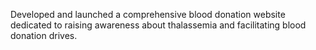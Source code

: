 Developed and launched a comprehensive blood donation website dedicated to raising awareness about thalassemia and facilitating blood donation drives.
